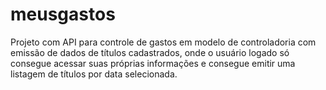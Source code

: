 # meusgastos
Projeto com API para controle de gastos em modelo de controladoria com emissão de dados de títulos cadastrados, onde o usuário logado só consegue acessar suas próprias informações e consegue emitir uma listagem de títulos por data selecionada.


